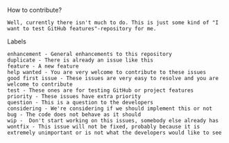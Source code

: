 How to contribute?

    Well, currently there isn't much to do. This is just some kind of "I want to test GitHub features"-repository for me.

Labels
    
    enhancement - General enhancements to this repository
    duplicate - There is already an issue like this
    feature - A new feature
    help wanted - You are very welcome to contribute to these issues
    good first issue - These issues are very easy to resolve and you are welcome to contribute
    test - These ones are for testing GitHub or project features
    priority - These issues have extra priority
    question - This is a question to the developers
    considering - We're considering if we should implement this or not
    bug - The code does not behave as it should
    wip -  Don't start working on this issues, somebody else already has
    wontfix - This issue will not be fixed, probably because it is extremely unimportant or is not what the developers would like to see
